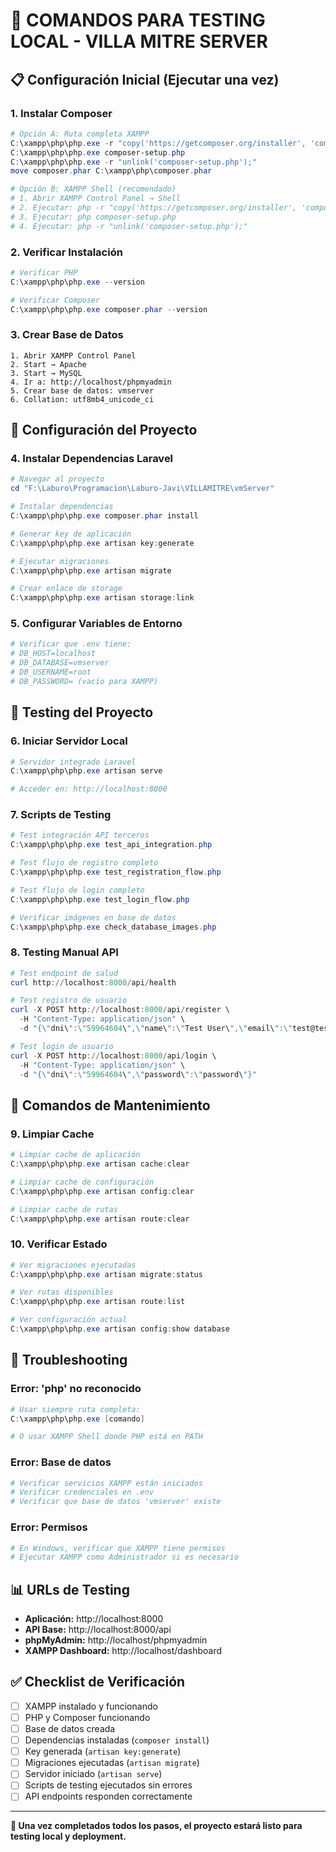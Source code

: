 # 🧪 COMANDOS PARA TESTING LOCAL - VILLA MITRE SERVER

## 📋 Configuración Inicial (Ejecutar una vez)

### **1. Instalar Composer**
```powershell
# Opción A: Ruta completa XAMPP
C:\xampp\php\php.exe -r "copy('https://getcomposer.org/installer', 'composer-setup.php');"
C:\xampp\php\php.exe composer-setup.php
C:\xampp\php\php.exe -r "unlink('composer-setup.php');"
move composer.phar C:\xampp\php\composer.phar

# Opción B: XAMPP Shell (recomendado)
# 1. Abrir XAMPP Control Panel → Shell
# 2. Ejecutar: php -r "copy('https://getcomposer.org/installer', 'composer-setup.php');"
# 3. Ejecutar: php composer-setup.php
# 4. Ejecutar: php -r "unlink('composer-setup.php');"
```

### **2. Verificar Instalación**
```powershell
# Verificar PHP
C:\xampp\php\php.exe --version

# Verificar Composer
C:\xampp\php\php.exe composer.phar --version
```

### **3. Crear Base de Datos**
```
1. Abrir XAMPP Control Panel
2. Start → Apache
3. Start → MySQL
4. Ir a: http://localhost/phpmyadmin
5. Crear base de datos: vmserver
6. Collation: utf8mb4_unicode_ci
```

## 🚀 Configuración del Proyecto

### **4. Instalar Dependencias Laravel**
```powershell
# Navegar al proyecto
cd "F:\Laburo\Programacion\Laburo-Javi\VILLAMITRE\vmServer"

# Instalar dependencias
C:\xampp\php\php.exe composer.phar install

# Generar key de aplicación
C:\xampp\php\php.exe artisan key:generate

# Ejecutar migraciones
C:\xampp\php\php.exe artisan migrate

# Crear enlace de storage
C:\xampp\php\php.exe artisan storage:link
```

### **5. Configurar Variables de Entorno**
```powershell
# Verificar que .env tiene:
# DB_HOST=localhost
# DB_DATABASE=vmserver
# DB_USERNAME=root
# DB_PASSWORD= (vacío para XAMPP)
```

## 🧪 Testing del Proyecto

### **6. Iniciar Servidor Local**
```powershell
# Servidor integrado Laravel
C:\xampp\php\php.exe artisan serve

# Acceder en: http://localhost:8000
```

### **7. Scripts de Testing**
```powershell
# Test integración API terceros
C:\xampp\php\php.exe test_api_integration.php

# Test flujo de registro completo
C:\xampp\php\php.exe test_registration_flow.php

# Test flujo de login completo
C:\xampp\php\php.exe test_login_flow.php

# Verificar imágenes en base de datos
C:\xampp\php\php.exe check_database_images.php
```

### **8. Testing Manual API**
```powershell
# Test endpoint de salud
curl http://localhost:8000/api/health

# Test registro de usuario
curl -X POST http://localhost:8000/api/register \
  -H "Content-Type: application/json" \
  -d "{\"dni\":\"59964604\",\"name\":\"Test User\",\"email\":\"test@test.com\",\"password\":\"password\"}"

# Test login de usuario
curl -X POST http://localhost:8000/api/login \
  -H "Content-Type: application/json" \
  -d "{\"dni\":\"59964604\",\"password\":\"password\"}"
```

## 🔧 Comandos de Mantenimiento

### **9. Limpiar Cache**
```powershell
# Limpiar cache de aplicación
C:\xampp\php\php.exe artisan cache:clear

# Limpiar cache de configuración
C:\xampp\php\php.exe artisan config:clear

# Limpiar cache de rutas
C:\xampp\php\php.exe artisan route:clear
```

### **10. Verificar Estado**
```powershell
# Ver migraciones ejecutadas
C:\xampp\php\php.exe artisan migrate:status

# Ver rutas disponibles
C:\xampp\php\php.exe artisan route:list

# Ver configuración actual
C:\xampp\php\php.exe artisan config:show database
```

## 🚨 Troubleshooting

### **Error: 'php' no reconocido**
```powershell
# Usar siempre ruta completa:
C:\xampp\php\php.exe [comando]

# O usar XAMPP Shell donde PHP está en PATH
```

### **Error: Base de datos**
```powershell
# Verificar servicios XAMPP están iniciados
# Verificar credenciales en .env
# Verificar que base de datos 'vmserver' existe
```

### **Error: Permisos**
```powershell
# En Windows, verificar que XAMPP tiene permisos
# Ejecutar XAMPP como Administrador si es necesario
```

## 📊 URLs de Testing

- **Aplicación:** http://localhost:8000
- **API Base:** http://localhost:8000/api
- **phpMyAdmin:** http://localhost/phpmyadmin
- **XAMPP Dashboard:** http://localhost/dashboard

## ✅ Checklist de Verificación

- [ ] XAMPP instalado y funcionando
- [ ] PHP y Composer funcionando
- [ ] Base de datos creada
- [ ] Dependencias instaladas (`composer install`)
- [ ] Key generada (`artisan key:generate`)
- [ ] Migraciones ejecutadas (`artisan migrate`)
- [ ] Servidor iniciado (`artisan serve`)
- [ ] Scripts de testing ejecutados sin errores
- [ ] API endpoints responden correctamente

---

**🎯 Una vez completados todos los pasos, el proyecto estará listo para testing local y deployment.**
